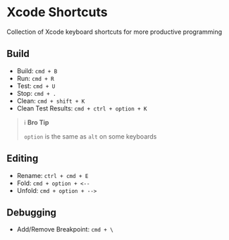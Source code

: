 # Xcode Shortcuts
Collection of Xcode keyboard shortcuts for more productive programming

## Build
- Build: `cmd + B`
- Run: `cmd + R`
- Test: `cmd + U`
- Stop: `cmd + .`
- Clean: `cmd + shift + K`
- Clean Test Results: `cmd + ctrl + option + K`

> :information_source: **Bro Tip** 
> 
> `option` is the same as `alt` on some keyboards

## Editing
- Rename: `ctrl + cmd + E`
- Fold: `cmd + option + <--`
- Unfold: `cmd + option + -->`

## Debugging
- Add/Remove Breakpoint: `cmd + \`
